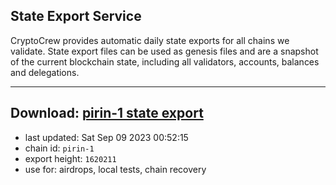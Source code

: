 ## State Export Service
CryptoCrew provides automatic daily state exports for all chains we validate. State export files can be used as genesis files and are a snapshot of the current blockchain state, including all validators, accounts, balances and delegations.

---
**Download: [pirin-1 state export](https://dl.ccvalidators.com/SERVICE/nolus/pirin-1_export_1620211.json)**
---

- last updated: Sat Sep 09 2023 00:52:15
- chain id: `pirin-1`
- export height: `1620211`
- use for: airdrops, local tests, chain recovery
